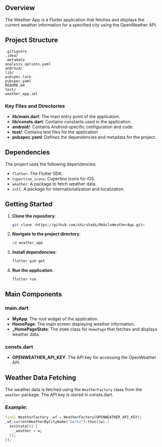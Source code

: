## Overview
The Weather App is a Flutter application that fetches and displays the current weather information for a specified city using the OpenWeather API.

## Project Structure
```
.gitignore
.idea/
.metadata
analysis_options.yaml
android/
lib/
pubspec.lock
pubspec.yaml
README.md
test/
weather_app.iml
```

### Key Files and Directories
- **lib/main.dart**: The main entry point of the application.
- **lib/consts.dart**: Contains constants used in the application.
- **android/**: Contains Android-specific configuration and code.
- **test/**: Contains test files for the application.
- **pubspec.yaml**: Defines the dependencies and metadata for the project.

## Dependencies
The project uses the following dependencies:
- `flutter`: The Flutter SDK.
- `cupertino_icons`: Cupertino icons for iOS.
- `weather`: A package to fetch weather data.
- `intl`: A package for internationalization and localization.

## Getting Started
1. **Clone the repository**:
   ```sh
   git clone <https://github.com/shirshakk/MobileWeatherApp.git>
   ```
2. **Navigate to the project directory**:
   ```sh
   cd weather_app
   ```
3. **Install dependencies**:
   ```sh
   flutter pub get
   ```
4. **Run the application**:
   ```sh
   flutter run
   ```

## Main Components
### main.dart
- **MyApp**: The root widget of the application.
- **HomePage**: The main screen displaying weather information.
- **_HomePageState**: The state class for `HomePage` that fetches and displays weather data.

### consts.dart
- **OPENWEATHER_API_KEY**: The API key for accessing the OpenWeather API.

## Weather Data Fetching
The weather data is fetched using the `WeatherFactory` class from the `weather` package. The API key is stored in consts.dart.

### Example:
```dart
final WeatherFactory _wf = WeatherFactory(OPENWEATHER_API_KEY);
_wf.currentWeatherByCityName("Delhi").then((w) {
  setState(() {
    _weather = w;
  });
});
```

